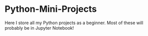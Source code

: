 # Python-Mini-Projects
Here I store all my Python projects as a beginner. Most of these will probably be in Jupyter Notebook!
